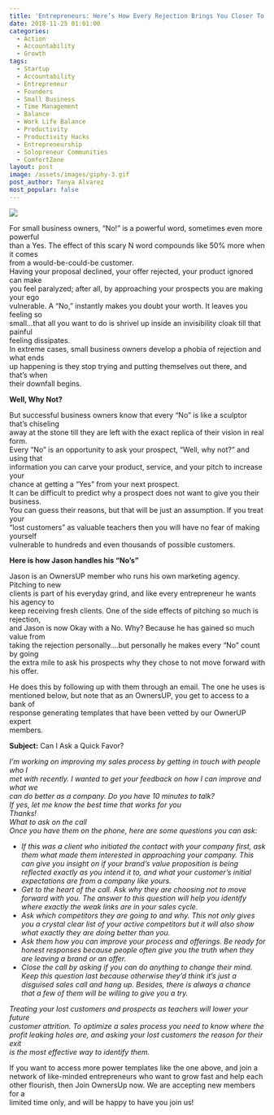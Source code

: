 ```yaml
---
title: 'Entrepreneurs: Here’s How Every Rejection Brings You Closer To A Yes!'
date: 2018-11-25 01:01:00
categories:
  - Action
  - Accountability
  - Growth
tags:
  - Startup
  - Accountability
  - Entrepreneur
  - Founders
  - Small Business
  - Time Management
  - Balance
  - Work Life Balance
  - Productivity
  - Productivity Hacks
  - Entrepreneurship
  - Solopreneur Communities
  - ComfortZone
layout: post
image: /assets/images/giphy-3.gif
post_author: Tanya Alvarez
most_popular: false
---
```


![](/assets/images/giphy-1.gif)

For small business owners, “No!” is a powerful word, sometimes even more powerful<br>than a Yes. The effect of this scary N word compounds like 50% more when it comes<br>from a would-be-could-be customer.<br>Having your proposal declined, your offer rejected, your product ignored can make<br>you feel paralyzed; after all, by approaching your prospects you are making your ego<br>vulnerable. A “No,” instantly makes you doubt your worth. It leaves you feeling so<br>small…that all you want to do is shrivel up inside an invisibility cloak till that painful<br>feeling dissipates.<br>In extreme cases, small business owners develop a phobia of rejection and what ends<br>up happening is they stop trying and putting themselves out there, and that’s when<br>their downfall begins.

**Well, Why Not?**

But successful business owners know that every “No” is like a sculptor that’s chiseling<br>away at the stone till they are left with the exact replica of their vision in real form.<br>Every “No” is an opportunity to ask your prospect, “Well, why not?” and using that<br>information you can carve your product, service, and your pitch to increase your<br>chance at getting a “Yes” from your next prospect.<br>It can be difficult to predict why a prospect does not want to give you their business.<br>You can guess their reasons, but that will be just an assumption. If you treat your<br>“lost customers” as valuable teachers then you will have no fear of making yourself<br>vulnerable to hundreds and even thousands of possible customers.

**Here is how Jason handles his “No’s”**

Jason is an OwnersUP member who runs his own marketing agency. Pitching to new<br>clients is part of his everyday grind, and like every entrepreneur he wants his agency to<br>keep receiving fresh clients. One of the side effects of pitching so much is rejection,<br>and Jason is now Okay with a No. Why? Because he has gained so much value from<br>taking the rejection personally….but personally he makes every “No” count by going<br>the extra mile to ask his prospects why they chose to not move forward with his offer.

He does this by following up with them through an email. The one he uses is<br>mentioned below, but note that as an OwnersUP, you get to access to a bank of<br>response generating templates that have been vetted by our OwnerUP expert<br>members.

**Subject:** Can I Ask a Quick Favor?

*I’m working on improving my sales process by getting in touch with people who I<br>met with recently. I wanted to get your feedback on how I can improve and what we<br>can do better as a company. Do you have 10 minutes to talk?<br>If yes, let me know the best time that works for you<br>Thanks!<br>What to ask on the call<br>Once you have them on the phone, here are some questions you can ask:*

* *If this was a client who initiated the contact with your company first, ask them what made them interested in approaching your company. This can give you insight on if your brand’s value proposition is being reflected exactly as you intend it to, and what your customer’s initial expectations are from a company like yours.*
* *Get to the heart of the call. Ask why they are choosing not to move forward with you. The answer to this question will help you identify where exactly the weak links are in your sales cycle.*
* *Ask which competitors they are going to and why. This not only gives you a crystal clear list of your active competitors but it will also show what exactly they are doing better than you.*
* *Ask them how you can improve your process and offerings. Be ready for honest responses because people often give you the truth when they are leaving a brand or an offer.*
* *Close the call by asking if you can do anything to change their mind. Keep this question last because otherwise they’d think it’s just a disguised sales call and hang up. Besides, there is always a chance that a few of them will be willing to give you a try.*

*Treating your lost customers and prospects as teachers will lower your future<br>customer attrition. To optimize a sales process you need to know where the<br>profit leaking holes are, and asking your lost customers the reason for their exit<br>is the most effective way to identify them.*

If you want to access more power templates like the one above, and join a<br>network of like-minded entrepreneurs who want to grow fast and help each<br>other flourish, then Join OwnersUp now. We are accepting new members for a<br>limited time only, and will be happy to have you join us!